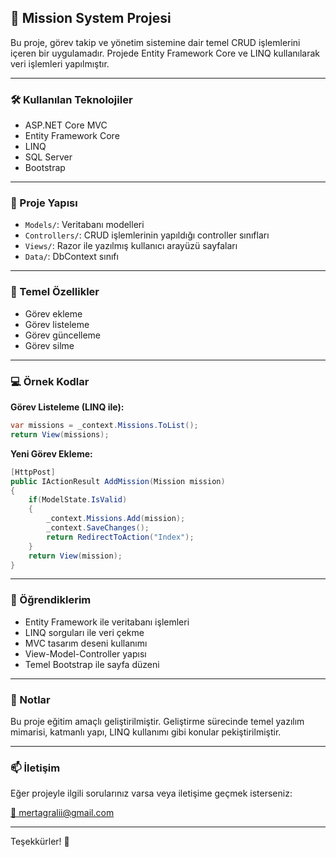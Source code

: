 ## 🚀 Mission System Projesi

Bu proje, görev takip ve yönetim sistemine dair temel CRUD işlemlerini içeren bir uygulamadır. Projede Entity Framework Core ve LINQ kullanılarak veri işlemleri yapılmıştır.

---

### 🛠 Kullanılan Teknolojiler

- ASP.NET Core MVC
- Entity Framework Core
- LINQ
- SQL Server
- Bootstrap

---

### 📁 Proje Yapısı

- `Models/`: Veritabanı modelleri
- `Controllers/`: CRUD işlemlerinin yapıldığı controller sınıfları
- `Views/`: Razor ile yazılmış kullanıcı arayüzü sayfaları
- `Data/`: DbContext sınıfı

---

### 🎯 Temel Özellikler

- Görev ekleme
- Görev listeleme
- Görev güncelleme
- Görev silme

---

### 💻 Örnek Kodlar

**Görev Listeleme (LINQ ile):**
```csharp
var missions = _context.Missions.ToList();
return View(missions);
```

**Yeni Görev Ekleme:**
```csharp
[HttpPost]
public IActionResult AddMission(Mission mission)
{
    if(ModelState.IsValid)
    {
        _context.Missions.Add(mission);
        _context.SaveChanges();
        return RedirectToAction("Index");
    }
    return View(mission);
}
```

---

### 🧠 Öğrendiklerim

- Entity Framework ile veritabanı işlemleri
- LINQ sorguları ile veri çekme
- MVC tasarım deseni kullanımı
- View-Model-Controller yapısı
- Temel Bootstrap ile sayfa düzeni

---

### 📌 Notlar

Bu proje eğitim amaçlı geliştirilmiştir. Geliştirme sürecinde temel yazılım mimarisi, katmanlı yapı, LINQ kullanımı gibi konular pekiştirilmiştir.

---

### 📫 İletişim

Eğer projeyle ilgili sorularınız varsa veya iletişime geçmek isterseniz:

[📧 mertagralii@gmail.com](mailto:mertagralii@gmail.com)

---

Teşekkürler! 🙌
